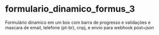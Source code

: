 # formulario_dinamico_formus_3

Formulário dinamico em um box com barra de progresso e validações e mascara de email, telefone (pt-br), cnpj, e envio para webhook post+json

